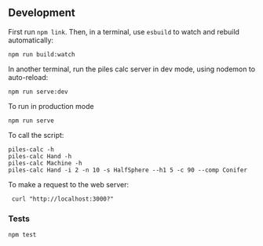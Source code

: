 ## Development

First run `npm link`.  Then, in a terminal, use `esbuild` to watch and rebuild
automatically:

    npm run build:watch

In another terminal, run the piles calc server in dev mode, using nodemon
to auto-reload:

    npm run serve:dev

To run in production mode

    npm run serve

To call the script:

    piles-calc -h
    piles-calc Hand -h
    piles-calc Machine -h
    piles-calc Hand -i 2 -n 10 -s HalfSphere --h1 5 -c 90 --comp Conifer

To make a request to the web server:

     curl "http://localhost:3000?"

### Tests

    npm test
